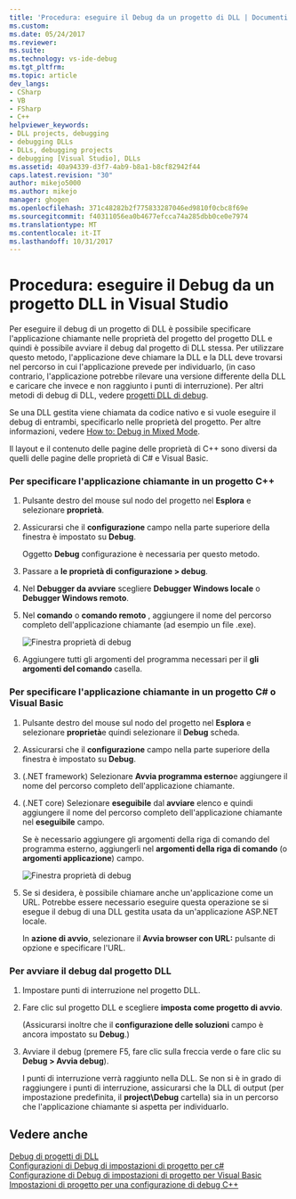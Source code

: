 ```yaml
---
title: 'Procedura: eseguire il Debug da un progetto di DLL | Documenti Microsoft'
ms.custom: 
ms.date: 05/24/2017
ms.reviewer: 
ms.suite: 
ms.technology: vs-ide-debug
ms.tgt_pltfrm: 
ms.topic: article
dev_langs:
- CSharp
- VB
- FSharp
- C++
helpviewer_keywords:
- DLL projects, debugging
- debugging DLLs
- DLLs, debugging projects
- debugging [Visual Studio], DLLs
ms.assetid: 40a94339-d3f7-4ab9-b8a1-b8cf82942f44
caps.latest.revision: "30"
author: mikejo5000
ms.author: mikejo
manager: ghogen
ms.openlocfilehash: 371c48282b2f775833287046ed9810f0cbc8f69e
ms.sourcegitcommit: f40311056ea0b4677efcca74a285dbb0ce0e7974
ms.translationtype: MT
ms.contentlocale: it-IT
ms.lasthandoff: 10/31/2017
---
```

# <a name="how-to-debug-from-a-dll-project-in-visual-studio"></a>Procedura: eseguire il Debug da un progetto DLL in Visual Studio
Per eseguire il debug di un progetto di DLL è possibile specificare l'applicazione chiamante nelle proprietà del progetto del progetto DLL e quindi è possibile avviare il debug dal progetto di DLL stessa. Per utilizzare questo metodo, l'applicazione deve chiamare la DLL e la DLL deve trovarsi nel percorso in cui l'applicazione prevede per individuarlo, (in caso contrario, l'applicazione potrebbe rilevare una versione differente della DLL e caricare che invece e non raggiunto i punti di interruzione). Per altri metodi di debug di DLL, vedere [progetti DLL di debug](../debugger/debugging-dll-projects.md).
  
Se una DLL gestita viene chiamata da codice nativo e si vuole eseguire il debug di entrambi, specificarlo nelle proprietà del progetto. Per altre informazioni, vedere [How to: Debug in Mixed Mode](../debugger/how-to-debug-in-mixed-mode.md).   

Il layout e il contenuto delle pagine delle proprietà di C++ sono diversi da quelli delle pagine delle proprietà di C# e Visual Basic. 
  
### <a name="to-specify-the-calling-application-in-a-c-project"></a>Per specificare l'applicazione chiamante in un progetto C++  
  
1.  Pulsante destro del mouse sul nodo del progetto nel **Esplora** e selezionare **proprietà**.  
  
2.  Assicurarsi che il **configurazione** campo nella parte superiore della finestra è impostato su **Debug**. 

    Oggetto **Debug** configurazione è necessaria per questo metodo. 
  
3.  Passare a **le proprietà di configurazione > debug**.  
  
4.  Nel **Debugger da avviare** scegliere **Debugger Windows locale** o **Debugger Windows remoto**.  
  
5.  Nel **comando** o **comando remoto** , aggiungere il nome del percorso completo dell'applicazione chiamante (ad esempio un file .exe).

    ![Finestra proprietà di debug](../debugger/media/dbg-debugging-properties-dll.png "DebuggingPropertiesWindow")  
  
6.  Aggiungere tutti gli argomenti del programma necessari per il **gli argomenti del comando** casella.  
  
### <a name="to-specify-the-calling-application-in-a-c-or-visual-basic-project"></a>Per specificare l'applicazione chiamante in un progetto C# o Visual Basic  
  
1.  Pulsante destro del mouse sul nodo del progetto nel **Esplora** e selezionare **proprietà**e quindi selezionare il **Debug** scheda.

2.  Assicurarsi che il **configurazione** campo nella parte superiore della finestra è impostato su **Debug**.

3.  (.NET framework) Selezionare **Avvia programma esterno**e aggiungere il nome del percorso completo dell'applicazione chiamante.

4.  (.NET core) Selezionare **eseguibile** dal **avviare** elenco e quindi aggiungere il nome del percorso completo dell'applicazione chiamante nel **eseguibile** campo. 
  
     Se è necessario aggiungere gli argomenti della riga di comando del programma esterno, aggiungerli nel **argomenti della riga di comando** (o **argomenti applicazione**) campo.

    ![Finestra proprietà di debug](../debugger/media/dbg-debugging-properties-dll-csharp.png "DebuggingPropertiesWindow") 

5.  Se si desidera, è possibile chiamare anche un'applicazione come un URL. Potrebbe essere necessario eseguire questa operazione se si esegue il debug di una DLL gestita usata da un'applicazione ASP.NET locale.  
  
     In **azione di avvio**, selezionare il **Avvia browser con URL:** pulsante di opzione e specificare l'URL.
  
### <a name="to-start-debugging-from-the-dll-project"></a>Per avviare il debug dal progetto DLL  
  
1.  Impostare punti di interruzione nel progetto DLL. 

2.  Fare clic sul progetto DLL e scegliere **imposta come progetto di avvio**. 

    (Assicurarsi inoltre che il **configurazione delle soluzioni** campo è ancora impostato su **Debug**.)   
  
3.  Avviare il debug (premere F5, fare clic sulla freccia verde o fare clic su **Debug > Avvia debug**).

    I punti di interruzione verrà raggiunto nella DLL. Se non si è in grado di raggiungere i punti di interruzione, assicurarsi che la DLL di output (per impostazione predefinita, il **project\Debug** cartella) sia in un percorso che l'applicazione chiamante si aspetta per individuarlo.
  
## <a name="see-also"></a>Vedere anche  
 [Debug di progetti di DLL](../debugger/debugging-dll-projects.md)   
 [Configurazioni di Debug di impostazioni di progetto per c#](../debugger/project-settings-for-csharp-debug-configurations.md)   
 [Configurazione di Debug di impostazioni di progetto per Visual Basic](../debugger/project-settings-for-a-visual-basic-debug-configuration.md)   
 [Impostazioni di progetto per una configurazione di debug C++](../debugger/project-settings-for-a-cpp-debug-configuration.md)